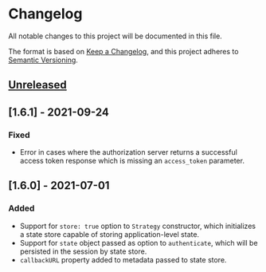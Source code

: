 # Changelog
All notable changes to this project will be documented in this file.

The format is based on [Keep a Changelog](https://keepachangelog.com/en/1.0.0/),
and this project adheres to [Semantic Versioning](https://semver.org/spec/v2.0.0.html).

## [Unreleased]

## [1.6.1] - 2021-09-24
### Fixed
- Error in cases where the authorization server returns a successful access
token response which is missing an `access_token` parameter.

## [1.6.0] - 2021-07-01
### Added

- Support for `store: true` option to `Strategy` constructor, which initializes
a state store capable of storing application-level state.
- Support for `state` object passed as option to `authenticate`, which will be
persisted in the session by state store.
- `callbackURL` property added to metadata passed to state store.

[Unreleased]: https://github.com/jaredhanson/passport-oauth2/compare/v1.6.1...HEAD
